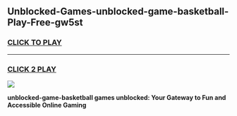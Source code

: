 
## Unblocked-Games-unblocked-game-basketball-Play-Free-gw5st
<h3>
<a href="https://premium76.site?title=unblocked-game-basketball&ref=17A">CLICK TO PLAY</a></h3>
<hr>

<h3>
<a href="https://premium76.site?title=unblocked-game-basketball&ref=17A">CLICK 2 PLAY</a>
  
</h3>

<a href="https://premium76.site?title=unblocked-game-basketball&ref=17A"><img src="https://clearcache.store/games.png"></a>


**unblocked-game-basketball games unblocked: Your Gateway to Fun and Accessible Online Gaming**

